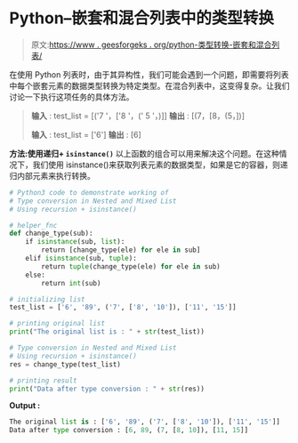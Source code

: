 # Python–嵌套和混合列表中的类型转换

> 原文:[https://www . geesforgeks . org/python-类型转换-嵌套和混合列表/](https://www.geeksforgeeks.org/python-type-conversion-in-nested-and-mixed-list/)

在使用 Python 列表时，由于其异构性，我们可能会遇到一个问题，即需要将列表中每个嵌套元素的数据类型转换为特定类型。在混合列表中，这变得复杂。让我们讨论一下执行这项任务的具体方法。

> **输入** : test_list = [('7 '，['8 '，(' 5 '，)]]
> **输出** : [(7，[8，(5，])]
> 
> **输入** : test_list = ['6']
> **输出** : [6]

**方法:使用递归+ `isinstance()`**
以上函数的组合可以用来解决这个问题。在这种情况下，我们使用 isinstance()来获取列表元素的数据类型，如果是它的容器，则递归内部元素来执行转换。

```py
# Python3 code to demonstrate working of 
# Type conversion in Nested and Mixed List
# Using recursion + isinstance()

# helper_fnc
def change_type(sub):
    if isinstance(sub, list):
        return [change_type(ele) for ele in sub]
    elif isinstance(sub, tuple):
        return tuple(change_type(ele) for ele in sub)
    else:
        return int(sub)

# initializing list
test_list = ['6', '89', ('7', ['8', '10']), ['11', '15']]

# printing original list
print("The original list is : " + str(test_list))

# Type conversion in Nested and Mixed List
# Using recursion + isinstance()
res = change_type(test_list)

# printing result 
print("Data after type conversion : " + str(res)) 
```

**Output :**

```py
The original list is : ['6', '89', ('7', ['8', '10']), ['11', '15']]
Data after type conversion : [6, 89, (7, [8, 10]), [11, 15]]

```